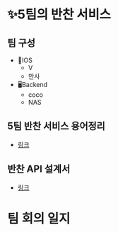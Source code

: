 # ✨5팀의 반찬 서비스

## 팀 구성
* 📱IOS
  * V 
  * 만사
* 🖥️Backend
  * coco
  * NAS

## 5팀 반찬 서비스 용어정리
* [링크](https://github.com/Malloc72P/sidedish/wiki/%EC%9A%A9%EC%96%B4-%EC%A0%95%EB%A6%AC)

## 반찬 API 설계서 
* [링크](https://github.com/Malloc72P/sidedish/wiki/Sidedish-API-%EC%84%A4%EA%B3%84)
# 팀 회의 일지
